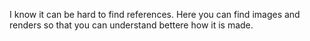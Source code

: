 I know it can be hard to find references. 
Here you can find images and renders so that you can understand bettere how it is made.
